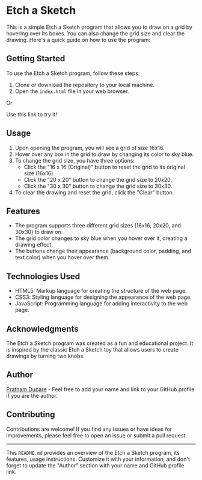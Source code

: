 # Etch a Sketch

This is a simple Etch a Sketch program that allows you to draw on a grid by hovering over its boxes. You can also change the grid size and clear the drawing. Here's a quick guide on how to use the program:

## Getting Started

To use the Etch a Sketch program, follow these steps:

1. Clone or download the repository to your local machine.
2. Open the `index.html` file in your web browser.

Or 

Use this link to try it!

## Usage

1. Upon opening the program, you will see a grid of size 16x16.
2. Hover over any box in the grid to draw by changing its color to sky blue.
3. To change the grid size, you have three options:
   - Click the "16 x 16 (Original)" button to reset the grid to its original size (16x16).
   - Click the "20 x 20" button to change the grid size to 20x20.
   - Click the "30 x 30" button to change the grid size to 30x30.
4. To clear the drawing and reset the grid, click the "Clear" button.

## Features

- The program supports three different grid sizes (16x16, 20x20, and 30x30) to draw on.
- The grid color changes to sky blue when you hover over it, creating a drawing effect.
- The buttons change their appearance (background color, padding, and text color) when you hover over them.

## Technologies Used

- HTML5: Markup language for creating the structure of the web page.
- CSS3: Styling language for designing the appearance of the web page.
- JavaScript: Programming language for adding interactivity to the web page.

## Acknowledgments

The Etch a Sketch program was created as a fun and educational project. It is inspired by the classic Etch a Sketch toy that allows users to create drawings by turning two knobs.


## Author

[Pratham Dupare](https://github.com/prathamdupare) - Feel free to add your name and link to your GitHub profile if you are the author.

## Contributing

Contributions are welcome! If you find any issues or have ideas for improvements, please feel free to open an issue or submit a pull request.

---

This `README.md` provides an overview of the Etch a Sketch program, its features, usage instructions. Customize it with your information, and don't forget to update the "Author" section with your name and GitHub profile link.
